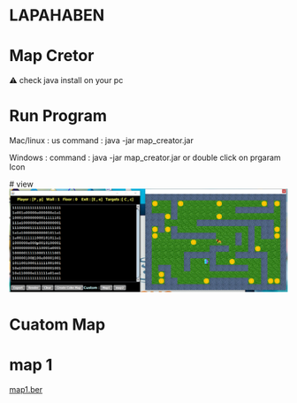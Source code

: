 # LAPAHABEN
# Map Cretor 
⚠  check java install on your pc 
# Run Program 
<p>
Mac/linux : us command : java -jar map_creator.jar 
<p>
Windows : command : java -jar map_creator.jar or double click on prgaram Icon  
</p>
# view 
<img src="./imag/view.png" >

# Cuatom Map 
# map 1 
<a href="./maps/map1.ber">  map1.ber </a>

